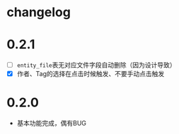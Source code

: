 # changelog

# 0.2.1
* [ ] `entity_file`表无对应文件字段自动删除（因为设计导致）
* [X] 作者、Tag的选择在点击时候触发、不要手动点击触发

# 0.2.0
* 基本功能完成，偶有BUG